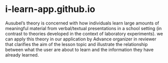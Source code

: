 # i-learn-app.github.io
Ausubel’s theory is concerned with how individuals learn large amounts of meaningful material from verbal/textual presentations in a 
school setting (in contrast to theories developed in the context of laboratory experiments). 
we can apply this theory in our application by Advance organizer in reviewer that clarifies the aim of the
lesson topic and illustrate the relationship between what the user are about to learn and the information they have already learned.

